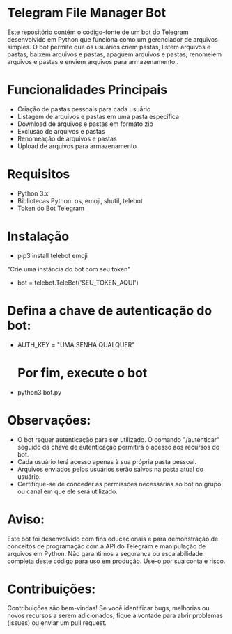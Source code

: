 # Telegram File Manager Bot
Este repositório contém o código-fonte de um bot do Telegram desenvolvido em Python que funciona como um gerenciador de arquivos simples. O bot permite que os usuários criem pastas, listem arquivos e pastas, baixem arquivos e pastas, apaguem arquivos e pastas, renomeiem arquivos e pastas e enviem arquivos para armazenamento..

# Funcionalidades Principais
* Criação de pastas pessoais para cada usuário
* Listagem de arquivos e pastas em uma pasta específica
* Download de arquivos e pastas em formato zip
* Exclusão de arquivos e pastas
* Renomeação de arquivos e pastas
* Upload de arquivos para armazenamento

# Requisitos
* Python 3.x
* Bibliotecas Python: os, emoji, shutil, telebot
* Token do Bot Telegram

# Instalação
* pip3 install telebot emoji

"Crie uma instância do bot com seu token"
* bot = telebot.TeleBot('SEU_TOKEN_AQUI')
  
# Defina a chave de autenticação do bot:
* AUTH_KEY = "UMA SENHA QUALQUER"

  # Por fim, execute o bot
* python3 bot.py

# Observações:

* O bot requer autenticação para ser utilizado. O comando "/autenticar" seguido da chave de autenticação permitirá o acesso aos recursos do bot.
* Cada usuário terá acesso apenas à sua própria pasta pessoal.
* Arquivos enviados pelos usuários serão salvos na pasta atual do usuário.
* Certifique-se de conceder as permissões necessárias ao bot no grupo ou canal em que ele será utilizado.

# Aviso:
Este bot foi desenvolvido com fins educacionais e para demonstração de conceitos de programação com a API do Telegram e manipulação de arquivos em Python. Não garantimos a segurança ou escalabilidade completa deste código para uso em produção. Use-o por sua conta e risco.

# Contribuições:
Contribuições são bem-vindas! Se você identificar bugs, melhorias ou novos recursos a serem adicionados, fique à vontade para abrir problemas (issues) ou enviar um pull request.
